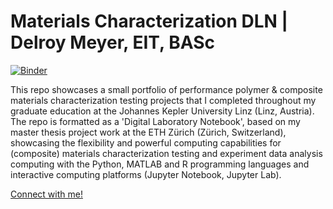 # Materials Characterization DLN | Delroy Meyer, EIT, BASc

[![Binder](https://mybinder.org/badge_logo.svg)](https://mybinder.org/v2/gh/delmeyer/PC_MC_DLN_DelroyMeyer/master?filepath=DLN_0_About_Me.ipynb)

This repo showcases a small portfolio of performance polymer & composite materials characterization testing projects that I completed throughout my graduate education at the Johannes Kepler University Linz (Linz, Austria). The repo is formatted as a 'Digital Laboratory Notebook', based on my master thesis project work at the ETH Zürich (Zürich, Switzerland), showcasing the flexibility and powerful computing capabilities for (composite) materials characterization testing and experiment data analysis computing with the Python, MATLAB and R programming languages and interactive computing platforms (Jupyter Notebook, Jupyter Lab).

[Connect with me!](delroy.meyer@gmail.com)
